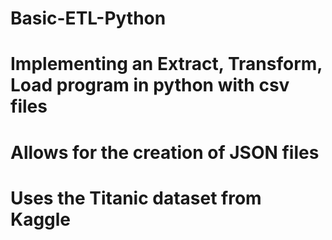 # Basic-ETL-Python

# Implementing an Extract, Transform, Load program in python with csv files

# Allows for the creation of JSON files

# Uses the Titanic dataset from Kaggle

